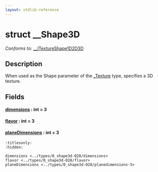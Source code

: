 ```yaml
---
layout: stdlib-reference
---
```


# struct \_\_Shape3D

*Conforms to:* [\_\_ITextureShape1D2D3D](../../interfaces/0_itextureshape1d2d3d-023agik/index.md)

## Description

When used as the <span class='code'>Shape</span> parameter of the <span class='code'><a href="../0texture-01/index.md" class="code_type">_Texture</a></span> type, specifies a 3D texture.


## Fields

####  <a id="decl-dimensions"></a>[dimensions](dimensions.md) : int = 3
####  <a id="decl-flavor"></a>[flavor](flavor.md) : int = 3
####  <a id="decl-planeDimensions"></a>[planeDimensions](planedimensions-5.md) : int = 3


```{toctree}
:titlesonly:
:hidden:

dimensions <../types/0_shape3d-028/dimensions>
flavor <../types/0_shape3d-028/flavor>
planeDimensions <../types/0_shape3d-028/planedimensions-5>
```

<script>
// Fix .md links to .html when on ReadTheDocs
if (window.location.hostname.includes('readthedocs') || 
    window.location.hostname.includes('rtfd.io')) {
  document.addEventListener('DOMContentLoaded', function() {
    const links = document.querySelectorAll('a');
    links.forEach(link => {
      if (link.getAttribute('href') && link.getAttribute('href').endsWith('.md')) {
        link.href = link.href.replace(/\.md($|#|\?)/, '.html$1');
      }
    });
  });
}
</script>
